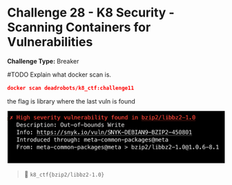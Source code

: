 # Challenge 28 - K8 Security - Scanning Containers for Vulnerabilities	

**Challenge Type:** Breaker

#TODO Explain what docker scan is.


```json
docker scan deadrobots/k8_ctf:challenge11
```

the flag is library where the last vuln is found

![scanner](/screenshots/Pasted%20image%2020220310224456.png)

> 🏁 `k8_ctf{bzip2/libbz2-1.0}`

